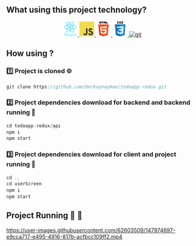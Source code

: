 
## What using this project technology?
<p align="center">
<a href="https://reactjs.org/" target="_blank" rel="noreferrer"> <img src="https://raw.githubusercontent.com/devicons/devicon/master/icons/react/react-original-wordmark.svg" alt="react" width="40" height="40"/> </a>
<a href="https://developer.mozilla.org/en-US/docs/Web/JavaScript" target="_blank" rel="noreferrer"> <img src="https://raw.githubusercontent.com/devicons/devicon/master/icons/javascript/javascript-original.svg" alt="javascript" width="40" height="40"/> </a>
<a href="https://www.w3.org/html/" target="_blank" rel="noreferrer">
<img src="https://raw.githubusercontent.com/devicons/devicon/master/icons/html5/html5-original-wordmark.svg" alt="html5" width="40" height="40"/> </a>
<a href="https://www.w3schools.com/css/" target="_blank" rel="noreferrer">
<img src="https://raw.githubusercontent.com/devicons/devicon/master/icons/css3/css3-original-wordmark.svg" alt="css3" width="40" height="40"/> </a>
<a href="https://git-scm.com/" target="_blank" rel="noreferrer"> <img src="https://www.vectorlogo.zone/logos/git-scm/git-scm-icon.svg" alt="git" width="40" height="40"/> </a>

</p>

## How using ?

<h3>1️⃣ Project is cloned ©️</h3>
  
```javascript
git clone https://github.com/berkaynayman/todoapp-redux.git
```

<h3>2️⃣ Project dependencies download for backend and backend running 🔽 </h3>
  
```javascript
cd todoapp-redux/api
npm i
npm start
```

<h3>3️⃣ Project dependencies download for client and project running 🔽 </h3>
  
```javascript
cd ..
cd userScreen
npm i
npm start
```

## Project Running 💯 💯


https://user-images.githubusercontent.com/62603509/147974697-e9cca717-e495-4916-817b-acfbcc109ff2.mp4




